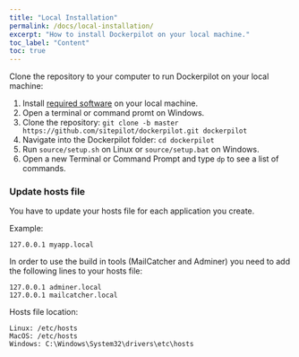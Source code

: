 ```yaml
---
title: "Local Installation"
permalink: /docs/local-installation/
excerpt: "How to install Dockerpilot on your local machine."
toc_label: "Content"
toc: true
---
```


Clone the repository to your computer to run Dockerpilot on your local machine:
1. Install [required software](/docs/installation-guide/) on your local machine.
1. Open a terminal or command promt on Windows.
1. Clone the repository: `git clone -b master https://github.com/sitepilot/dockerpilot.git dockerpilot`
1. Navigate into the Dockerpilot folder: `cd dockerpilot`
1. Run `source/setup.sh` on Linux or `source/setup.bat` on Windows.
1. Open a new Terminal or Command Prompt and type `dp` to see a list of commands.

### Update hosts file
You have to update your hosts file for each application you create.

Example:
```
127.0.0.1 myapp.local
```

In order to use the build in tools (MailCatcher and Adminer) you need to add the following lines to your hosts file:
```
127.0.0.1 adminer.local
127.0.0.1 mailcatcher.local
```

Hosts file location:
```
Linux: /etc/hosts
MacOS: /etc/hosts
Windows: C:\Windows\System32\drivers\etc\hosts
```